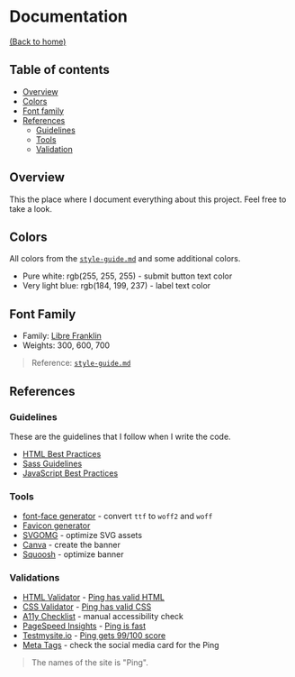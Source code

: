 # Documentation
[(Back to home)](https://github.com/vanzasetia/ping-single-column-coming-soon-page#readme)

## Table of contents
- [Overview](#overview)
- [Colors](#colors)
- [Font family](#font-family)
- [References](#references)
  - [Guidelines](#guidelines)
  - [Tools](#tools)
  - [Validation](#validation)

## Overview
This the place where I document everything about this project. Feel free to take a look.

## Colors
All colors from the [`style-guide.md`](../style-guide.md) and some additional colors.
- Pure white: rgb(255, 255, 255) - submit button text color
- Very light blue: rgb(184, 199, 237) - label text color

## Font Family
- Family: [Libre Franklin](https://fonts.google.com/specimen/Libre+Franklin)
- Weights: 300, 600, 700

> Reference: [`style-guide.md`](../style-guide.md)
## References

### Guidelines

These are the guidelines that I follow when I write the code.
- [HTML Best Practices](https://github.com/hail2u/html-best-practices)
- [Sass Guidelines](https://sass-guidelin.es/)
- [JavaScript Best Practices](https://www.w3.org/wiki/JavaScript_best_practices)

### Tools
- [font-face generator](https://everythingfonts.com/font-face) - convert `ttf` to `woff2` and `woff`
- [Favicon generator](https://realfavicongenerator.net/)
- [SVGOMG](https://jakearchibald.github.io/svgomg/) - optimize SVG assets
- [Canva](https://www.canva.com/) - create the banner
- [Squoosh](https://squoosh.app/) - optimize banner

### Validations
- [HTML Validator](https://validator.w3.org/nu/) - [Ping has valid HTML](https://validator.w3.org/nu/?doc=https%3A%2F%2Fpingonline.netlify.app%2F)
- [CSS Validator](https://jigsaw.w3.org/css-validator/) - [Ping has valid CSS](http://jigsaw.w3.org/css-validator/validator?lang=en&profile=css3svg&uri=https%3A%2F%2Fpingonline.netlify.app%2F&usermedium=all&vextwarning=&warning=1)
- [A11y Checklist](https://www.a11yproject.com/checklist/) - manual accessibility check
- [PageSpeed Insights](https://pagespeed.web.dev/) - [Ping is fast](https://pagespeed.web.dev/report?url=https%3A%2F%2Fpingonline.netlify.app%2F)
- [Testmysite.io](https://testmysite.io/) - [Ping gets 99/100 score](https://testmysite.io/623864078a0f4c2bf3c2e282/pingonline.netlify.app)
- [Meta Tags](https://metatags.io/) - check the social media card for the Ping

> The names of the site is "Ping".
